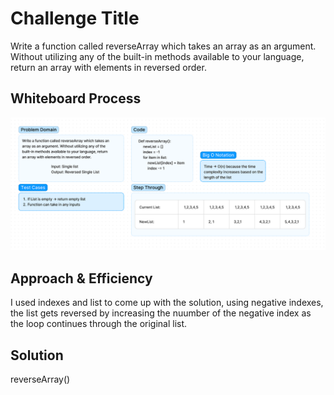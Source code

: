 # Challenge Title
<!-- Description of the challenge -->
Write a function called reverseArray which takes an array as an argument. Without utilizing any of the built-in methods available to your language, return an array with elements in reversed order.

## Whiteboard Process
<!-- Embedded whiteboard image -->
![Whiteboard Image](codeChallenge1.png)

## Approach & Efficiency
<!-- What approach did you take? Why? What is the Big O space/time for this approach? -->
I used indexes and list to come up with the solution, using negative indexes, the list gets reversed by increasing the nuumber of the negative index as the loop continues through the original list.

## Solution
<!-- Show how to run your code, and examples of it in action -->
reverseArray()
